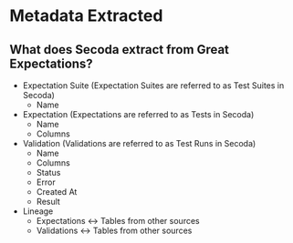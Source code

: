 # Metadata Extracted

## What does Secoda extract from Great Expectations?

* Expectation Suite (Expectation Suites are referred to as Test Suites in Secoda)
  * Name
* Expectation (Expectations are referred to as Tests in Secoda)
  * Name
  * Columns
* Validation (Validations are referred to as Test Runs in Secoda)
  * Name
  * Columns
  * Status
  * Error
  * Created At
  * Result
* Lineage
  * Expectations <-> Tables from other sources
  * Validations <-> Tables from other sources
